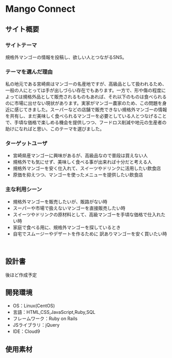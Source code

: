 # Mango Connect

## サイト概要
### サイトテーマ
規格外マンゴーの情報を投稿し、欲しい人とつながるSNS。  

### テーマを選んだ理由
私の地元である宮崎県はマンゴーの名産地ですが、高級品として扱われるため、一般の人にとっては手が出しづらい存在でもあります。一方で、形や傷の程度によっては規格外品として販売されるものもあれば、それ以下のものは食べられるのに市場に出せない現状があります。実家がマンゴー農家のため、この問題を身近に感じてきました。スーパーなどの店舗で販売できない規格外マンゴーの情報を共有し、まだ美味しく食べられるマンゴーを必要としている人とつなげることで、手頃な価格で楽しめる機会を提供しつつ、フードロス削減や地元の生産者の助けになればと思い、このテーマを選びました。

### ターゲットユーザ
- 宮崎県産マンゴーに興味があるが、高級品なので普段は買えない人
- 規格外でも気にせず、美味しく食べる事が出来れば十分だと考える人
- 規格外マンゴーを安く仕入れて、スイーツやドリンクに活用したい飲食店
- 原価を抑えつつ、マンゴーを使ったメニューを提供したい飲食店

### 主な利用シーン
- 規格外マンゴーを販売したいが、販路がない時
- スーパーや市場で扱えないマンゴーを直接販売したい時
- スイーツやドリンクの原材料として、高級マンゴーを手頃な価格で仕入れたい時
- 家庭で食べる用に、規格外マンゴーを探しているとき
- 自宅でスムージーやデザートを作るために 訳ありマンゴーを安く買いたい時

​
## 設計書
後ほど作成予定
​
## 開発環境
- OS：Linux(CentOS)
- 言語：HTML,CSS,JavaScript,Ruby,SQL
- フレームワーク：Ruby on Rails
- JSライブラリ：jQuery
- IDE：Cloud9
​
## 使用素材
<!-- - 外部サービスの画像素材・音声素材を使用した場合は、必ずサービス名とURLを明記してください。 -->
<!-- - アプリケーションの実装に使用したgem/bootstrapのリファレンスなどの記載は不要です。 -->
<!-- - 使用しない場合は、使用素材の項目をREADMEから削除してください。 -->
<!-- - 架空の団体・題材を前提にポートフォリオを制作する場合、下記のテンプレートを当項目内に記載しましょう。 -->
<!-- 【テンプレート】 -->
<!-- 著作権を考慮し、架空のデータを扱う予定です。 -->
<!-- なお今後、実在するデータを利用する際には、事前に著作権保持者と契約を結んだ上で利用します。 -->